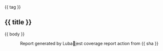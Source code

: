 {{ tag }}

## {{ title }}

{{ body }}

<p align="right">Report generated by Luba🧪jest coverage report action</a> from {{ sha }}</p>
